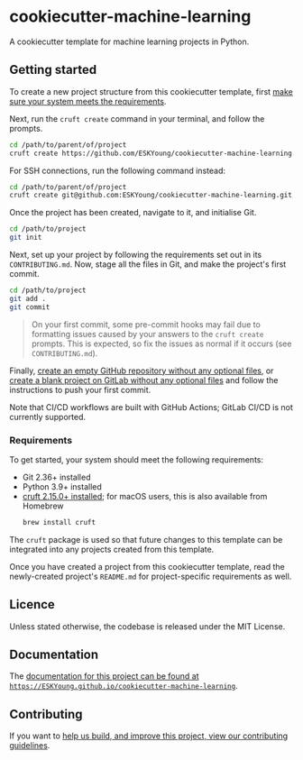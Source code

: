 # cookiecutter-machine-learning

A cookiecutter template for machine learning projects in Python.

## Getting started

To create a new project structure from this cookiecutter template, first [make sure
your system meets the requirements](#requirements).

Next, run the `cruft create` command in your terminal, and follow the prompts.

```zsh
cd /path/to/parent/of/project
cruft create https://github.com/ESKYoung/cookiecutter-machine-learning.git
```

For SSH connections, run the following command instead:

```zsh
cd /path/to/parent/of/project
cruft create git@github.com:ESKYoung/cookiecutter-machine-learning.git
```

Once the project has been created, navigate to it, and initialise Git.

```zsh
cd /path/to/project
git init
```

Next, set up your project by following the requirements set out in its
`CONTRIBUTING.md`. Now, stage all the files in Git, and make the project's first commit.

```zsh
cd /path/to/project
git add .
git commit
```

> On your first commit, some pre-commit hooks may fail due to formatting issues caused
> by your answers to the `cruft create` prompts. This is expected, so fix the issues as
> normal if it occurs (see `CONTRIBUTING.md`).

Finally, [create an empty GitHub repository without any optional
files][github-create-repo], or [create a blank project on GitLab without any optional
files][gitlab-create-repo] and follow the instructions to push your first commit.

Note that CI/CD workflows are built with GitHub Actions; GitLab CI/CD is not currently
supported.

### Requirements

To get started, your system should meet the following requirements:

- Git 2.36+ installed
- Python 3.9+ installed
- [cruft 2.15.0+ installed][cruft-installation]; for macOS users, this is also
  available from Homebrew
  ```zsh
  brew install cruft
  ```

The `cruft` package is used so that future changes to this template can be integrated
into any projects created from this template.

Once you have created a project from this cookiecutter template, read the newly-created
project's `README.md` for project-specific requirements as well.

## Licence

Unless stated otherwise, the codebase is released under the MIT License.

## Documentation

The [documentation for this project can be found at
`https://ESKYoung.github.io/cookiecutter-machine-learning`][docs-website].

## Contributing

If you want to [help us build, and improve this project, view our contributing
guidelines][docs-contributing].

[cruft-installation]: https://cruft.github.io/cruft
[docs-contributing]: ./CONTRIBUTING.md
[docs-website]: https://ESKYoung.github.io/cookiecutter-machine-learning
[github-create-repo]: https://docs.github.com/en/repositories/creating-and-managing-repositories/creating-a-new-repository
[gitlab-create-repo]: https://docs.gitlab.com/ee/user/project/working_with_projects.html
